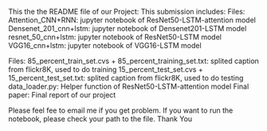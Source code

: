 This the the README file of our Project: 
This submission includes: 
Files:
Attention_CNN+RNN: jupyter notebook of ResNet50-LSTM-attention model
Densenet_201_cnn+lstm: jupyter notebook of Densenet201-LSTM model
resnet_50_cnn+lstm: jupyter notebook of ResNet50-LSTM model
VGG16_cnn+lstm: jupyter notebook of VGG16-LSTM model

Files: 
85_percent_train_set.cvs + 85_percent_training_set.txt: splited caption from flickr8K, used to do training
15_percent_test_set.cvs + 15_percent_test_set.txt: splited caption from flickr8K, used to do testing 
data_loader.py: Helper function of ResNet50-LSTM-attention model
Final paper: Final report of our project

Please feel fee to email me if you get problem. If you want to run the notebook, please check your path to the file. 
Thank You
